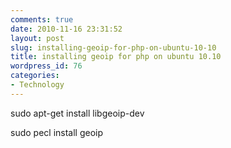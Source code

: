 ```yaml
---
comments: true
date: 2010-11-16 23:31:52
layout: post
slug: installing-geoip-for-php-on-ubuntu-10-10
title: installing geoip for php on ubuntu 10.10
wordpress_id: 76
categories:
- Technology
---
```


sudo apt-get install libgeoip-dev




sudo pecl install geoip
